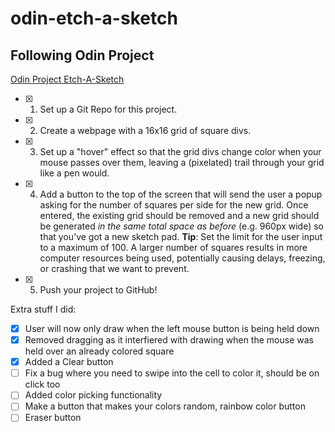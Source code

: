 # odin-etch-a-sketch

## Following Odin Project

[Odin Project Etch-A-Sketch](https://www.theodinproject.com/lessons/foundations-etch-a-sketch "Click Me!")
- [X] 1. Set up a Git Repo for this project.
- [X] 2. Create a webpage with a 16x16 grid of square divs. 
- [X] 3. Set up a "hover" effect so that the grid divs change color when your mouse passes over them, leaving a (pixelated) trail through your grid like a pen would.
- [X] 4. Add a button to the top of the screen that will send the user a popup asking for the number of squares per side for the new grid. Once entered, the existing grid should be removed and a new grid should be generated *in the same total space as before* (e.g. 960px wide) so that you’ve got a new sketch pad. **Tip**: Set the limit for the user input to a maximum of 100. A larger number of squares results in more computer resources being used, potentially causing delays, freezing, or crashing that we want to prevent.
- [X] 5. Push your project to GitHub!

Extra stuff I did:
 - [X] User will now only draw when the left mouse button is being held down
 - [X] Removed dragging as it interfiered with drawing when the mouse was held over an already colored square
 - [X] Added a Clear button
 - [ ] Fix a bug where you need to swipe into the cell to color it, should be on click too
 - [ ] Added color picking functionality
 - [ ] Make a button that makes your colors random, rainbow color button
 - [ ] Eraser button